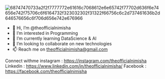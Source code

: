 ![68747470733a2f2f7777772e61616c7068612e6e65742f77702d636f6e74656e742f75706c6f6164732f323032302f31322f66756c6c2d737461636b2d646576656c6f706d656e742e676966](https://user-images.githubusercontent.com/86472252/148262906-629b4881-4ee7-40a5-b7ee-3d87738119d5.gif)





- 👋 Hi, I’m @theofficialnimisha
- 👀 I’m interested in Programming
- 🌱 I’m currently learning DataScience & AI
- 💞️ I’m looking to collaborate on new technologies
- 📫 Reach me on theofficialnimisha@gmail.com

Connect withme
instagram : https://instagram.com/theofficialnimisha
Linkedin : https://www.linkedin.com/in/theofficialnimisha/
Facebook : https://facebook.com/theofficialnimisha

<!---
theofficialnimisha/theofficialnimisha is a ✨ special ✨ repository because its `README.md` (this file) appears on your GitHub profile.
You can click the Preview link to take a look at your changes.
--->
